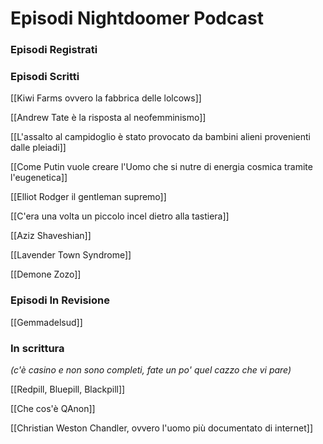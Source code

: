 # Episodi Nightdoomer Podcast

### Episodi Registrati

### Episodi Scritti

[[Kiwi Farms ovvero la fabbrica delle lolcows]]

[[Andrew Tate è la risposta al neofemminismo]]

[[L'assalto al campidoglio è stato provocato da bambini alieni provenienti dalle pleiadi]]

[[Come Putin vuole creare l'Uomo che si nutre di energia cosmica tramite l'eugenetica]]

[[Elliot Rodger il gentleman supremo]]

[[C'era una volta un piccolo incel dietro alla tastiera]]

[[Aziz Shaveshian]]

[[Lavender Town Syndrome]]

[[Demone Zozo]]

### Episodi In Revisione

[[Gemmadelsud]]

### In scrittura  
*(c'è casino e non sono completi, fate un po' quel cazzo che vi pare)*

[[Redpill, Bluepill, Blackpill]]

[[Che cos'è QAnon]]

[[Christian Weston Chandler, ovvero l'uomo più documentato di internet]]

